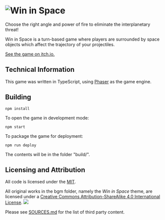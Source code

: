 # ![Win in Space](https://img.itch.zone/aW1nLzQ2OTMwODcucG5n/315x250%23c/5SgceA.png)

Choose the right angle and power of fire to eliminate the interplanetary threat!

Win in Space is a turn-based game where players are surrounded by space objects which affect the trajectory of your projectiles.

[See the game on itch.io.](https://e-net4.itch.io/win-in-space)

## Technical Information

This game was written in TypeScript,
using [Phaser](https://phaser.io) as the game engine.

## Building

```
npm install
```

To open the game in development mode:

```
npm start
```

To package the game for deployment:

```
npm run deploy
```

The contents will be in the folder "build/".

## Licensing and Attribution

All code is licensed under the [MIT](LICENSING).

All original works in the bgm folder, namely the _Win in Space_ theme,
are licensed under a [Creative Commons Attribution-ShareAlike 4.0 International License](https://creativecommons.org/licenses/by-sa/4.0/).
![](https://i.creativecommons.org/l/by-sa/4.0/80x15.png)

Please see [SOURCES.md](SOURCES.md) for the list of third party content.
